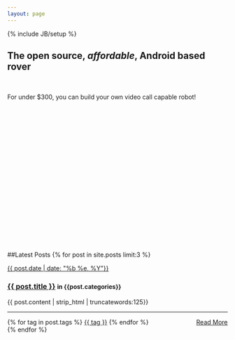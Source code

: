 ```yaml
---
layout: page
---
```

{% include JB/setup %}

<div class="hero-unit">

<div class="row-fluid">
    <div class="span5">    
	  <h2 class="text-left">The open source, <em>affordable</em>, Android based rover</h2>
	  <br>
	  <p>For under $300, you can build your own video call capable robot!</p>
	</div>
    <div class="span4">
	  <object width="560" height="315"><param name="movie" value="//www.youtube.com/v/w5IfFvbPZ24?hl=en_US&amp;version=3"></param><param name="allowFullScreen" value="true"></param><param name="allowscriptaccess" value="always"></param><embed src="//www.youtube.com/v/w5IfFvbPZ24?hl=en_US&amp;version=3" type="application/x-shockwave-flash" width="560" height="315" allowscriptaccess="always" allowfullscreen="true"></embed></object>
    </div>
</div>

</div>

##Latest Posts
{% for post in site.posts limit:3 %}

<div class="alert alert-disabled">
	<a class="close" href="#">{{ post.date | date: "%b %e, %Y"}}</a>
	<h3 class="alert-heading"><a href="{{ BASE_PATH }}{{ post.url }}">{{ post.title }}</a> <small>in {{post.categories}}</small></h3>
	<p>{{ post.content | strip_html | truncatewords:125}}</p>
	<hr class="thin">
	<div class="alert-actions">
	<span class="tag_box">{% for tag in post.tags %} <a href="{{ BASE_PATH }}{{ site.JB.tags_path }}#{{ tag }}-ref">{{ tag }}</a> {% endfor %}</span>
	<a class="btn btn-info btn-mini" style="float: right;" href="{{ BASE_PATH }}{{ post.url }}">Read More</a>
	</div>
</div>
{% endfor %}


